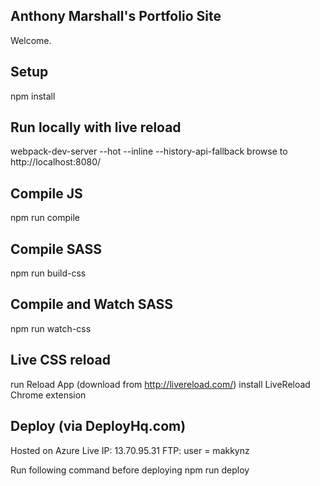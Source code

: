 Anthony Marshall's Portfolio Site
---
 
Welcome.

Setup
---

npm install


Run locally with live reload 
---
webpack-dev-server --hot --inline --history-api-fallback
browse to http://localhost:8080/


Compile JS
---
npm run compile


Compile SASS
---
npm run build-css


Compile and Watch SASS
---
npm run watch-css


Live CSS reload
---
run Reload App  (download from http://livereload.com/)
install LiveReload Chrome extension 


Deploy  (via DeployHq.com)
---
Hosted on Azure
Live IP: 13.70.95.31
FTP:  user = makkynz

Run following command before deploying
npm run deploy


